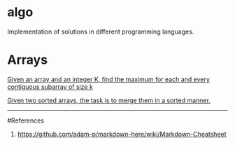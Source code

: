 # algo
Implementation of solutions in different programming languages.


# Arrays
[Given an array and an integer K, find the maximum for each and every contiguous subarray of size k](https://github.com/nvragav/algo/blob/main/C%2B%2B/arrays.cpp#L11)

[Given two sorted arrays, the task is to merge them in a sorted manner.](https://github.com/nvragav/algo/blob/main/C%2B%2B/arrays.cpp#L43)


***
#References
1. https://github.com/adam-p/markdown-here/wiki/Markdown-Cheatsheet

